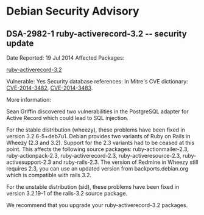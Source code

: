 
Debian Security Advisory
========================


DSA-2982-1 ruby-activerecord-3.2 -- security update
---------------------------------------------------



Date Reported:
19 Jul 2014
Affected Packages:

[ruby-activerecord-3.2](https://packages.debian.org/src:ruby-activerecord-3.2)

Vulnerable:
Yes
Security database references:
In Mitre's CVE dictionary: [CVE-2014-3482](https://security-tracker.debian.org/tracker/CVE-2014-3482), [CVE-2014-3483](https://security-tracker.debian.org/tracker/CVE-2014-3483).  

More information:

Sean Griffin discovered two vulnerabilities in the PostgreSQL adapter
for Active Record which could lead to SQL injection.


For the stable distribution (wheezy), these problems have been fixed in
version 3.2.6-5+deb7u1. Debian provides two variants of Ruby on Rails
in Wheezy (2.3 and 3.2). Support for the 2.3 variants had to be ceased
at this point. This affects the following source packages:
ruby-actionmailer-2.3, ruby-actionpack-2.3, ruby-activerecord-2.3,
ruby-activeresource-2.3, ruby-activesupport-2.3 and ruby-rails-2.3. The
version of Redmine in Wheezy still requires 2.3, you can use an updated
version from backports.debian.org which is compatible with rails 3.2.


For the unstable distribution (sid), these problems have been fixed in
version 3.2.19-1 of the rails-3.2 source package.


We recommend that you upgrade your ruby-activerecord-3.2 packages.





